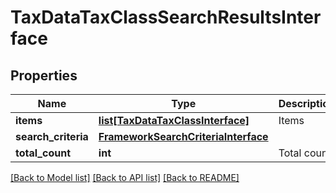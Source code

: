# TaxDataTaxClassSearchResultsInterface

## Properties
Name | Type | Description | Notes
------------ | ------------- | ------------- | -------------
**items** | [**list[TaxDataTaxClassInterface]**](TaxDataTaxClassInterface.md) | Items | 
**search_criteria** | [**FrameworkSearchCriteriaInterface**](FrameworkSearchCriteriaInterface.md) |  | 
**total_count** | **int** | Total count. | 

[[Back to Model list]](../README.md#documentation-for-models) [[Back to API list]](../README.md#documentation-for-api-endpoints) [[Back to README]](../README.md)


